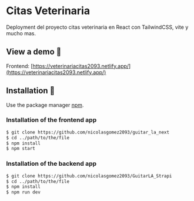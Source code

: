 # Citas Veterinaria
Deployment del proyecto citas veterinaria en React con TailwindCSS, vite y mucho mas.

## View a demo :pushpin:

Frontend: [https://veterinariacitas2093.netlify.app/](https://veterinariacitas2093.netlify.app/)

## Installation :wrench:

Use the package manager [npm](https://www.npmjs.com/).

### Installation of the frontend app

```bash
$ git clone https://github.com/nicolasgomez2093/guitar_la_next
$ cd ../path/to/the/file
$ npm install
$ npm start

```

### Installation of the backend app

```bash
$ git clone https://github.com/nicolasgomez2093/GuitarLA_Strapi
$ cd ../path/to/the/file
$ npm install
$ npm run dev

